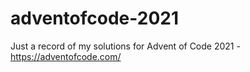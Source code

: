 # adventofcode-2021

Just a record of my solutions for Advent of Code 2021 - https://adventofcode.com/
